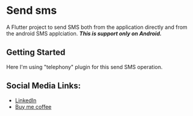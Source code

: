 # Send sms

A Flutter project to send SMS both from the application directly and from the android SMS applciation.
***This is support only on Android.***
## Getting Started

Here I'm using "telephony" plugin for this send SMS operation.
## Social Media Links:

- [LinkedIn](https://www.linkedin.com/in/swayamshree-mohanty-a241b31a0/)
- [Buy me coffee](https://www.buymeacoffee.com/swayamshree)
